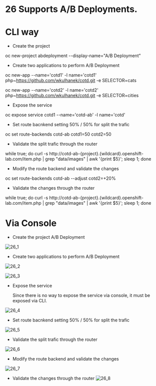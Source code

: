 26 Supports A/B Deployments.
==============================================================

# CLI way

 * Create the project
 
 oc new-project abdeployment --display-name="A/B Deployment"

 * Create two applications to perform A/B Deployment
 
 oc new-app --name='cotd1' -l name='cotd1' php~https://github.com/wkulhanek/cotd.git -e SELECTOR=cats
 
 oc new-app --name='cotd2' -l name='cotd2' php~https://github.com/wkulhanek/cotd.git -e SELECTOR=cities

 * Expose the service
 
 oc expose service cotd1 --name='cotd-ab' -l name='cotd'

 * Set route bacnkend setting 50% / 50% for split the trafic 
 
 oc set route-backends cotd-ab cotd1=50 cotd2=50

 * Validate the split trafic through the router 
 
 while true; do curl -s http://cotd-ab-{project}.{wildcard}.openshift-lab.com/item.php | grep "data/images" | awk '{print $5}'; sleep 1; done

 * Modify the route backend and validate the changes
 
 oc set route-backends cotd-ab --adjust cotd2=+20%

 * Validate the changes through the router 
 
 while true; do curl -s http://cotd-ab-{project}.{wildcard}.openshift-lab.com/item.php | grep "data/images" | awk '{print $5}'; sleep 1; done
    
    
# Via Console

* Create the project A/B Deployment

![26_1](https://user-images.githubusercontent.com/40834361/42970148-1ee78090-8b6e-11e8-8616-d2555cc3c63c.png)

* Create two applications to perform A/B Deployment

![26_2](https://user-images.githubusercontent.com/40834361/42970150-1f00246a-8b6e-11e8-85e9-e138efbb0ea2.png)

![26_3](https://user-images.githubusercontent.com/40834361/42970254-711039ca-8b6e-11e8-8857-720d7713fac3.png)

 * Expose the service
 
   Since there is no way to expose the service via console, it must be exposed via CLI.
   
 ![26_4](https://user-images.githubusercontent.com/40834361/42974131-9feae2ce-8b7b-11e8-8b80-8612010a5786.png)
    

 * Set route bacnkend setting 50% / 50% for split the trafic 
 
 ![26_5](https://user-images.githubusercontent.com/40834361/42974205-e6a88aea-8b7b-11e8-967f-3ec0e13244b8.png)
 
 * Validate the split trafic through the router 
 
 ![26_6](https://user-images.githubusercontent.com/40834361/42974246-0c3e8110-8b7c-11e8-994c-d9408723dc0f.png)

 * Modify the route backend and validate the changes
 
 ![26_7](https://user-images.githubusercontent.com/40834361/42974940-1ca6372a-8b7f-11e8-992c-3f710c97b388.png)

 
 * Validate the changes through the router 
 ![26_8](https://user-images.githubusercontent.com/40834361/42974941-1cc54eb2-8b7f-11e8-8737-00d2e99b4be7.png)
    
    
   
